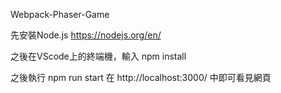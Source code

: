 Webpack-Phaser-Game


先安裝Node.js
https://nodejs.org/en/

之後在VScode上的終端機，輸入
npm install

之後執行
npm run start
在
http://localhost:3000/
中即可看見網頁
